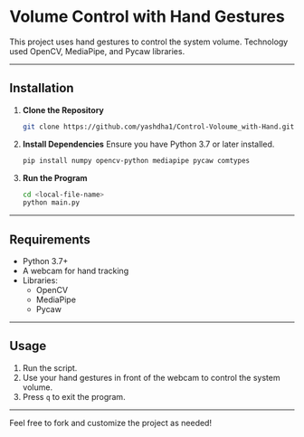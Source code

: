 # Volume Control with Hand Gestures

This project uses hand gestures to control the system volume. 
Technology used OpenCV, MediaPipe, and Pycaw libraries.

---

## Installation

1. **Clone the Repository**
   ```bash
   git clone https://github.com/yashdha1/Control-Voloume_with-Hand.git
   ```

2. **Install Dependencies**
   Ensure you have Python 3.7 or later installed.
   ```bash
   pip install numpy opencv-python mediapipe pycaw comtypes
   ```

3. **Run the Program**
   ```bash
   cd <local-file-name> 
   python main.py
   ```

---

## Requirements

- Python 3.7+
- A webcam for hand tracking
- Libraries:
  - OpenCV
  - MediaPipe
  - Pycaw

---

## Usage

1. Run the script.
2. Use your hand gestures in front of the webcam to control the system volume.
3. Press `q` to exit the program.

---

Feel free to fork and customize the project as needed!

